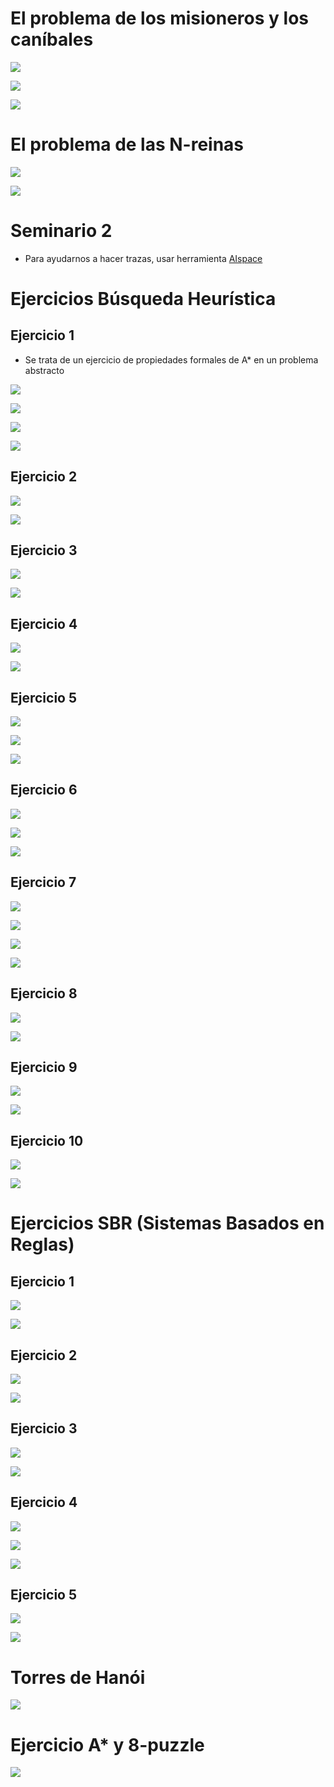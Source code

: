 # El problema de los misioneros y los caníbales

![](./img/Pasted%20image%2020231002185228.png)

![](./img/IMG_5351.jpeg)

![](./img/IMG_5352.jpeg)

# El problema de las N-reinas

![](./img/Pasted%20image%2020231002193729.png)

![](./img/Pasted%20image%2020231002193750.png)

# Seminario 2

- Para ayudarnos a hacer trazas, usar herramienta [AIspace](http://www.aispace.org)

# Ejercicios Búsqueda Heurística
## Ejercicio 1

- Se trata de un ejercicio de propiedades formales de A* en un problema abstracto

![](./img/Pasted%20image%2020231006160954.png)

![](./img/Pasted%20image%2020231006161016.png)

![](./img/Pasted%20image%2020231015194702.png)

![](./img/Pasted%20image%2020231015194732.png)

## Ejercicio 2

![](./img/Pasted%20image%2020231006162028.png)

![](./img/Pasted%20image%2020231015200349.png)

## Ejercicio 3

![](./img/Pasted%20image%2020231006162205.png)

![](./img/Pasted%20image%2020231016111322.png)

## Ejercicio 4

![](./img/Pasted%20image%2020231006162225.png)

![](./img/Pasted%20image%2020231016120204.png)

## Ejercicio 5

![](./img/Pasted%20image%2020231016120413.png)

![](./img/Pasted%20image%2020231016120436.png)

![](./img/Pasted%20image%2020231016132405.png)

## Ejercicio 6

![](./img/Pasted%20image%2020231016120505.png)

![](./img/Pasted%20image%2020231016120522.png)

![](./img/Pasted%20image%2020231017111433.png)

## Ejercicio 7

![](./img/Pasted%20image%2020231016120559.png)

![](./img/Pasted%20image%2020231016120619.png)

![](./img/IMG_5650.jpeg)

![](./img/IMG_5651.jpeg)

## Ejercicio 8

![](./img/Pasted%20image%2020231016120643.png)

![](./img/Pasted%20image%2020231017114421.png)

## Ejercicio 9

![](./img/Pasted%20image%2020231016120707.png)

![](./img/Pasted%20image%2020231016120726.png)

## Ejercicio 10

![](./img/Pasted%20image%2020231016120748.png)

![](./img/Pasted%20image%2020231016120813.png)

# Ejercicios SBR (Sistemas Basados en Reglas)

## Ejercicio 1

![](./img/Pasted%20image%2020231023144305.png)

![](./img/IMG_5638.jpeg)

## Ejercicio 2

![](./img/Pasted%20image%2020231023144336.png)

![](./img/IMG_5639.jpeg)

## Ejercicio 3

![](./img/Pasted%20image%2020231023144355.png)

![](./img/IMG_5640.jpeg)

## Ejercicio 4

![](./img/Pasted%20image%2020231023144412.png)

![](./img/IMG_5641.jpeg)

![](./img/IMG_5642.jpeg)

## Ejercicio 5

![](./img/Pasted%20image%2020231023144429.png)

![](./img/IMG_5648.jpeg)

# Torres de Hanói

![](./img/IMG_5643.jpeg)

# Ejercicio A* y 8-puzzle

![](./img/IMG_5657.jpeg)